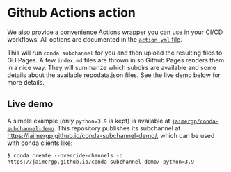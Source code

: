 # Github Actions action

We also provide a convenience Actions wrapper you can use in your CI/CD workflows. All options are documented in the [`action.yml` file](https://github.com/conda-incubator/conda-subchannel/blob/main/action.yml).

This will run `conda subchannel` for you and then upload the resulting files to GH Pages. A few `index.md` files are thrown in so Github Pages renders them in a nice way. They will summarize which subdirs are available and some details about the available repodata.json files. See the live demo below for more details.

## Live demo

A simple example (only `python=3.9` is kept) is available at [`jaimergp/conda-subchannel-demo`](https://github.com/jaimergp/conda-subchannel-demo). This repository publishes its subchannel at https://jaimergp.github.io/conda-subchannel-demo/, which can be used with conda clients like:

```
$ conda create --override-channels -c https://jaimergp.github.io/conda-subchannel-demo/ python=3.9
```

